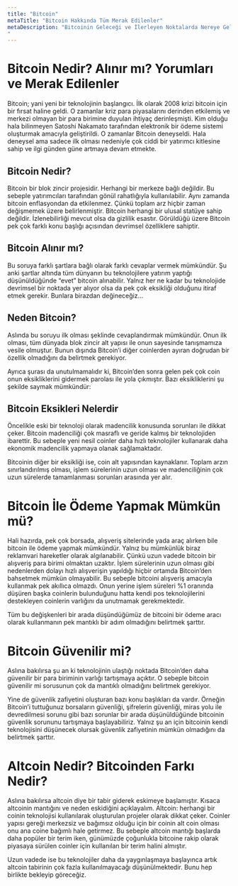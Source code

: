 ```yaml
---
title: "Bitcoin"
metaTitle: "Bitcoin Hakkında Tüm Merak Edilenler"
metaDescription: "Bitcoinin Geleceği ve İlerleyen Noktalarda Nereye Geleceği İle İlgili
"
---
```


# Bitcoin Nedir? Alınır mı? Yorumları ve Merak Edilenler
Bitcoin; yani yeni bir teknolojinin başlangıcı. İlk olarak 2008 krizi bitcoin için bir fırsat haline geldi. O zamanlar kriz para piyasalarını derinden etkilemiş ve merkezi olmayan bir para birimine duyulan ihtiyaç derinleşmişti. Kim olduğu hala bilinmeyen Satoshi Nakamato tarafından elektronik bir ödeme sistemi oluşturmak amacıyla geliştirildi. O zamanlar Bitcoin deneyseldi. Hala deneysel ama sadece ilk olması nedeniyle çok ciddi bir yatırımcı kitlesine sahip ve ilgi günden güne artmaya devam etmekte.

## Bitcoin Nedir?

Bitcoin bir blok zincir projesidir. Herhangi bir merkeze bağlı değildir. Bu sebeple yatırımcıları tarafından gönül rahatlığıyla kullanılabilir. Aynı zamanda bitcoin enflasyondan da etkilenmez. Çünkü toplam arz hiçbir zaman değişmemek üzere belirlenmiştir. 
Bitcoin herhangi bir ulusal statüye sahip değildir. İzlenebilirliği mevcut olsa da gizlilik esastır. Görüldüğü üzere Bitcoin pek çok farklı konu başlığı açısından devrimsel özelliklere sahiptir. 

## Bitcoin Alınır mı?

Bu soruya farklı şartlara bağlı olarak farklı cevaplar vermek mümkündür. Şu anki şartlar altında tüm dünyanın bu teknolojilere yatırım yaptığı düşünüldüğünde “evet” bitcoin alınabilir. Yalnız her ne kadar bu teknolojide devrimsel bir noktada yer alıyor olsa da pek çok eksikliği olduğunu itiraf etmek gerekir. Bunlara birazdan değineceğiz…

## Neden Bitcoin?

Aslında bu soruyu ilk olması şeklinde cevaplandırmak mümkündür. Onun ilk  olması, tüm dünyada blok zincir alt yapısı ile onun sayesinde tanışmamıza vesile olmuştur. Bunun dışında Bitcoin’i diğer coinlerden ayıran doğrudan bir özellik olmadığını da belirtmek gerekiyor. 

Ayrıca şurası da unutulmamalıdır ki, Bitcoin’den sonra gelen pek çok coin onun eksikliklerini gidermek parolası ile yola çıkmıştır. Bazı eksikliklerini şu şekilde saymak mümkündür:

## Bitcoin Eksikleri Nelerdir

Öncelikle eski bir teknoloji olarak madencilik konusunda sorunları ile dikkat çeker. Bitcoin madenciliği çok masraflı ve geride kalmış bir teknolojiden ibarettir. Bu sebeple yeni nesil coinler daha hızlı teknolojiler kullanarak daha ekonomik madencilik yapmaya olanak sağlamaktadır. 

Bitcoinin diğer bir eksikliği ise, coin alt yapısından kaynaklanır. Toplam arzın sınırlandırılmış olması, işlem sürelerinin uzun olması ve madenciliğinin çok uzun sürelerde tamamlanması sorunları arasında yer alır. 

# Bitcoin İle Ödeme Yapmak Mümkün mü?

Hali hazırda, pek çok borsada, alışveriş sitelerinde yada araç alırken bile bitcoin ile ödeme yapmak mümkündür. Yalnız bu mümkünlük biraz reklamvari hareketler olarak algılanabilir. Çünkü uzun vadede bitcoin bir alışveriş para birimi olmaktan uzaktır. İşlem sürelerinin uzun olması gibi nedenlerden dolayı hızlı alışverişin yapıldığı hiçbir ortamda Bitcoin’den bahsetmek mümkün olmayabilir. Bu sebeple bitcoini alışveriş amacıyla kullanmak pek akıllıca olmazdı. Onun yerine işlem süreleri %1 oranında düşüren başka coinlerin bulunduğunu hatta kendi pos teknolojilerini destekleyen coinlerin varlığını da unutmamak gerekmektedir. 

Tüm bu değişkenleri bir arada düşündüğümüz de bitcoini bir ödeme aracı olarak kullanmanın pek mantıklı bir adım olmadığını belirtmek şarttır. 

# Bitcoin Güvenilir mi?

Aslına bakılırsa şu an ki teknolojinin ulaştığı noktada Bitcoin’den daha güvenilir bir para biriminin varlığı tartışmaya açıktır. O sebeple bitcoin güvenilir mi sorusunun çok da mantıklı olmadığını belirtmek gerekiyor. 

Yine de güvenlik zafiyetini oluşturan bazı konu başlıkları da vardır. Örneğin Bitcoin’i tuttuğunuz borsaların güvenliği, şifrelerin güvenliği, miras yolu ile devredilmesi sorunu gibi bazı sorunlar bir arada düşünüldüğünde bitcoinin güvenlik sorununu tartışmaya başlayabiliriz. Yalnız şu an için bitcoinin kendi teknolojisini düşünecek olursak güvenlik zafiyetinin mümkün olmadığını da belirtmek şarttır. 

# Altcoin Nedir?  Bitcoinden Farkı Nedir?

Aslına bakılırsa altcoin diye bir tabir giderek eskimeye başlamıştır. Kısaca altcoinin mantığını ve neden eskidiğini açıklayalım. Altcoin: herhangi bir coinin teknolojisi kullanılarak oluşturulan projeler olarak dikkat çeker. Coinler yapısı gereği merkezsiz ve bağımsız olduğu için bir coinin alt coin olması onu ana coine bağımlı hale getirmez. Bu sebeple altcoin mantığı başlarda daha popüler bir terim iken, günümüzde çoğunlukla bitcoine rakip olarak piyasaya sürülen coinler için kullanılan bir terim halini almıştır. 

Uzun vadede ise bu teknolojiler daha da yaygınlaşmaya başlayınca artık altcoin tabirinin çok fazla kullanılmayacağı düşünülmektedir. Bunu hep birlikte bekleyip göreceğiz. 
